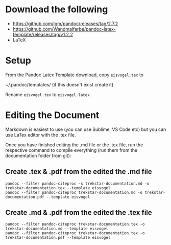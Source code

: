 # Download the following

* https://github.com/jgm/pandoc/releases/tag/2.7.2
* https://github.com/Wandmalfarbe/pandoc-latex-template/releases/tag/v1.2.2
* LaTeX

# Setup

From the Pandoc Latex Template download, copy `eisvogel.tex` to

~/.pandoc/templates/ (if this doesn't exist create it)

Rename `eisvogel.tex` to `eisvogel.latex`

# Editing the Document

Markdown is easiest to use (you can use Sublime, VS Code etc) but you can use LaTex editor with the .tex file.

Once you have finished editing the .md file or the .tex file, run the respective command to compile everything (run them from the documentation folder from git):

## Create .tex & .pdf from the edited the .md file

`pandoc --filter pandoc-citeproc -s trekstar-documentation.md -o trekstar-documentation.tex --template eisvogel`\
`pandoc --filter pandoc-citeproc trekstar-documentation.md -o trekstar-documentation.pdf --template eisvogel`

## Create .md & .pdf from the edited the .tex file

`pandoc --filter pandoc-citeproc trekstar-documentation.tex -o trekstar-documentation.md --template eisvogel`\
`pandoc --filter pandoc-citeproc trekstar-documentation.tex -o trekstar-documentation.pdf --template eisvogel`